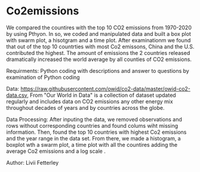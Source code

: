 # Co2emissions
We compared the countires with the top 10 CO2 emissions from 1970-2020 by using Pthyon. In so, we coded and manipulated data and built a box plot with swarm plot, a hisotgram and a time plot. After examinationm we found that out of the top 10 countrties with most Co2 emissons, China and the U.S. contributed the highest. The amount of emissions the 2 countries released dramatically increased the world average by all counties of CO2 emissions. 

Requirments: Python coding with descriptions and answer to questions by examination of Python coding

Data: https://raw.githubusercontent.com/owid/co2-data/master/owid-co2-data.csv, From "Our World in Data" is a collection of dataset updated regularly and includes data on CO2 emissions any other energy mix throughout decades of years and by countries across the globe.

Data Processing: After inputing the data, we removed observations and rows without corresponding countries and found colums wiht missing information. Then, found the top 10 countries with highest Co2 emissions and the year range in the data set. From there, we made a histogram, a boxplot wth a swarm plot, a time plot with all the countires adding the average Co2 emissions and a log scale .

Author: Livii Fetterley
